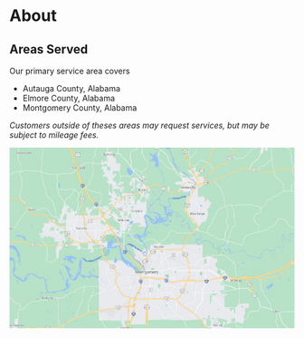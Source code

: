 # About

## Areas Served

Our primary service area covers

* Autauga County, Alabama
* Elmore County, Alabama
* Montgomery County, Alabama

*Customers outside of theses areas may request services, but may be subject to mileage fees.*

![Primary service area](/images/service_area.jpg)